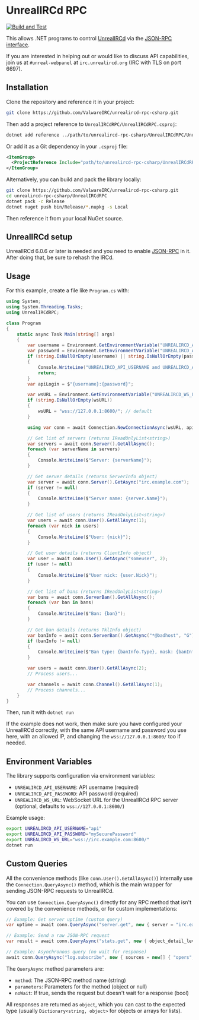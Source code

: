 # UnrealIRCd RPC

[![Build and Test](https://github.com/ValwareIRC/unrealircd-rpc-csharp/actions/workflows/build-and-test.yml/badge.svg)](https://github.com/ValwareIRC/unrealircd-rpc-csharp/actions/workflows/build-and-test.yml)

This allows .NET programs to control [UnrealIRCd](https://www.unrealircd.org/)
via the [JSON-RPC interface](https://www.unrealircd.org/docs/JSON-RPC).

If you are interested in helping out or would like to discuss API
capabilities, join us at `#unreal-webpanel` at `irc.unrealircd.org`
(IRC with TLS on port 6697).

## Installation

Clone the repository and reference it in your project:

```bash
git clone https://github.com/ValwareIRC/unrealircd-rpc-csharp.git
```

Then add a project reference to `UnrealIRCdRPC/UnrealIRCdRPC.csproj`:

```bash
dotnet add reference ../path/to/unrealircd-rpc-csharp/UnrealIRCdRPC/UnrealIRCdRPC.csproj
```

Or add it as a Git dependency in your `.csproj` file:

```xml
<ItemGroup>
  <ProjectReference Include="path/to/unrealircd-rpc-csharp/UnrealIRCdRPC/UnrealIRCdRPC.csproj" />
</ItemGroup>
```

Alternatively, you can build and pack the library locally:

```bash
git clone https://github.com/ValwareIRC/unrealircd-rpc-csharp.git
cd unrealircd-rpc-csharp/UnrealIRCdRPC
dotnet pack -c Release
dotnet nuget push bin/Release/*.nupkg -s Local
```

Then reference it from your local NuGet source.

## UnrealIRCd setup

UnrealIRCd 6.0.6 or later is needed and you need to enable
[JSON-RPC](https://www.unrealircd.org/docs/JSON-RPC) in it.
After doing that, be sure to rehash the IRCd.

## Usage

For this example, create a file like `Program.cs` with:

```csharp
using System;
using System.Threading.Tasks;
using UnrealIRCdRPC;

class Program
{
    static async Task Main(string[] args)
    {
        var username = Environment.GetEnvironmentVariable("UNREALIRCD_API_USERNAME");
        var password = Environment.GetEnvironmentVariable("UNREALIRCD_API_PASSWORD");
        if (string.IsNullOrEmpty(username) || string.IsNullOrEmpty(password))
        {
            Console.WriteLine("UNREALIRCD_API_USERNAME and UNREALIRCD_API_PASSWORD environment variables must be set");
            return;
        }
        var apiLogin = $"{username}:{password}";

        var wsURL = Environment.GetEnvironmentVariable("UNREALIRCD_WS_URL");
        if (string.IsNullOrEmpty(wsURL))
        {
            wsURL = "wss://127.0.0.1:8600/"; // default
        }

        using var conn = await Connection.NewConnectionAsync(wsURL, apiLogin, new Connection.Options { TlsVerify = false });

        // Get list of servers (returns IReadOnlyList<string>)
        var servers = await conn.Server().GetAllAsync();
        foreach (var serverName in servers)
        {
            Console.WriteLine($"Server: {serverName}");
        }

        // Get server details (returns ServerInfo object)
        var server = await conn.Server().GetAsync("irc.example.com");
        if (server != null)
        {
            Console.WriteLine($"Server name: {server.Name}");
        }

        // Get list of users (returns IReadOnlyList<string>)
        var users = await conn.User().GetAllAsync(1);
        foreach (var nick in users)
        {
            Console.WriteLine($"User: {nick}");
        }

        // Get user details (returns ClientInfo object)
        var user = await conn.User().GetAsync("someuser", 2);
        if (user != null)
        {
            Console.WriteLine($"User nick: {user.Nick}");
        }

        // Get list of bans (returns IReadOnlyList<string>)
        var bans = await conn.ServerBan().GetAllAsync();
        foreach (var ban in bans)
        {
            Console.WriteLine($"Ban: {ban}");
        }

        // Get ban details (returns TklInfo object)
        var banInfo = await conn.ServerBan().GetAsync("*@badhost", "G");
        if (banInfo != null)
        {
            Console.WriteLine($"Ban type: {banInfo.Type}, mask: {banInfo.Name}");
        }

        var users = await conn.User().GetAllAsync(2);
        // Process users...

        var channels = await conn.Channel().GetAllAsync(1);
        // Process channels...
    }
}
```

Then, run it with `dotnet run`

If the example does not work, then make sure you have configured your
UnrealIRCd correctly, with the same API username and password you use
here, with an allowed IP, and changing the `wss://127.0.0.1:8600/` too
if needed.

## Environment Variables

The library supports configuration via environment variables:

- `UNREALIRCD_API_USERNAME`: API username (required)
- `UNREALIRCD_API_PASSWORD`: API password (required)
- `UNREALIRCD_WS_URL`: WebSocket URL for the UnrealIRCd RPC server (optional, defaults to `wss://127.0.0.1:8600/`)

Example usage:
```bash
export UNREALIRCD_API_USERNAME="api"
export UNREALIRCD_API_PASSWORD="mySecurePassword"
export UNREALIRCD_WS_URL="wss://irc.example.com:8600/"
dotnet run
```

## Custom Queries

All the convenience methods (like `conn.User().GetAllAsync()`) internally use the `Connection.QueryAsync()` method, which is the main wrapper for sending JSON-RPC requests to UnrealIRCd.

You can use `Connection.QueryAsync()` directly for any RPC method that isn't covered by the convenience methods, or for custom implementations:

```csharp
// Example: Get server uptime (custom query)
var uptime = await conn.QueryAsync("server.get", new { server = "irc.example.com" }, false);

// Example: Send a raw JSON-RPC request
var result = await conn.QueryAsync("stats.get", new { object_detail_level = 2 }, false);

// Example: Asynchronous query (no wait for response)
await conn.QueryAsync("log.subscribe", new { sources = new[] { "opers", "errors" } }, true); // true = noWait
```

The `QueryAsync` method parameters are:
- `method`: The JSON-RPC method name (string)
- `parameters`: Parameters for the method (object or null)
- `noWait`: If true, sends the request but doesn't wait for a response (bool)

All responses are returned as `object`, which you can cast to the expected type (usually `Dictionary<string, object>` for objects or arrays for lists).